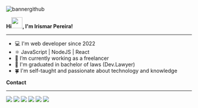 ![bannergithub](https://user-images.githubusercontent.com/109491659/201543559-c13660f1-b096-4759-872b-5007fdf03980.png)



**Hi<img src="https://raw.githubusercontent.com/kaueMarques/kaueMarques/master/hi.gif" height="30px">, I'm Irismar Pereira!**
* * *
- 💻 I'm web developer since 2022
- ⚛️ JavaScript | NodeJS | React
- 🚀 I’m currently working as a freelancer
- 📝 I'm graduated in bachelor of laws (Dev.Lawyer)
- 🍀 I'm self-taught and passionate about technology and knowledge

**Contact**
* * *
<div>
  <a href="https://t.me/irismar_pereira" target="_blank"><img src="https://img.shields.io/badge/Telegram-2CA5E0?style=for-the-badge&logo=telegram&logoColor=white"></a>
  <a href="http://wa.me/5567999537278" target="_blank"><img src="https://img.shields.io/badge/WhatsApp-25D366?style=for-the-badge&logo=whatsapp&logoColor=white"></a>
  <a href="----------------" target="_blank"><img src="https://img.shields.io/badge/-Instagram-%23E4405F?style=for-the-badge&logo=instagram&logoColor=white" target="_blank"></a>
  <a href="irismar.pedips@gmail.com" target="_blank"><img src="https://img.shields.io/badge/Discord-7289DA?style=for-the-badge&logo=discord&logoColor=white" target="_blank"></a> 
  <a href = "mailto:irismar.pedips@gmail.com"><img src="https://img.shields.io/badge/Gmail-D14836?style=for-the-badge&logo=gmail&logoColor=white" target="_blank"></a>
  <a href="--------------------" target="_blank"><img src="https://img.shields.io/badge/-LinkedIn-%230077B5?style=for-the-badge&logo=linkedin&logoColor=white" target="_blank"></a> 
   
 </div>

